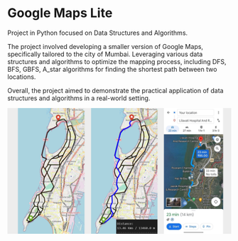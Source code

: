 # Google Maps Lite

Project in Python focused on Data Structures and Algorithms. 

The project involved developing a smaller version of Google Maps, specifically tailored to the city of Mumbai. Leveraging various data structures and algorithms to optimize the mapping process, including DFS, BFS, GBFS, A_star algorithms for finding the shortest path between two locations.  

Overall, the project aimed to demonstrate the practical application of data structures and algorithms in a real-world setting.

![alt text](https://github.com/arjundoshi221/google_maps_dsa/blob/main/media/Google%20Maps!.png)

